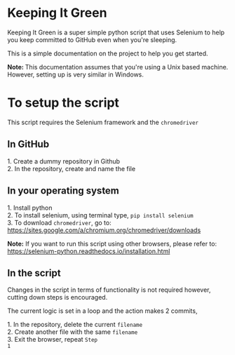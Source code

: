 <h1>Keeping It Green</h1>

<p>Keeping It Green is a super simple python script that uses Selenium to help you keep committed to GitHub even when you're sleeping.</p><p>This is a simple documentation on the project to help you get started. </p>

<p><b>Note: </b>This documentation assumes that you're using a Unix based machine. However, setting up is very similar in Windows.</p>

<h1>To setup the script</h1>
<p>This script requires the Selenium framework and the <code>chromedriver</code></p>

<h2>In GitHub</h2>
<list>1. Create a dummy repository in Github <br>2. In the repository, create and name the file</list>
<br>
<h2>In your operating system</h2>
<p>
<list>1. Install python<br>2. To install selenium, using terminal type, <code>pip install selenium</code><br>3. To download <code>chromedriver</code>, go to: <a href='https://sites.google.com/a/chromium.org/chromedriver/downloads'>https://sites.google.com/a/chromium.org/chromedriver/downloads</a></list>
</p>
<p><b>Note:</b> If you want to run this script using other browsers, please refer to: <a href='https://selenium-python.readthedocs.io/installation.html'>https://selenium-python.readthedocs.io/installation.html</a></p>

<h2>In the script</h2>

<p>Changes in the script in terms of functionality is not required however, cutting down steps is encouraged.</p><p>The current logic is set in a loop and the action makes 2 commits,</p>

<list>1. In the repository, delete the current <code>filename</code><br>2. Create another file with the same <code>filename</code><br>3. Exit the browser, repeat <code>Step 1</code></list>




